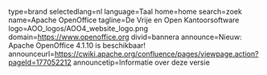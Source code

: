 type=brand
selectedlang=nl
language=Taal
home=home
search=zoek
name=Apache OpenOffice
tagline=De Vrije en Open Kantoorsoftware
logo=AOO_logos/AOO4_website_logo.png
domain=https://www.openoffice.org
divid=bannera
announce=Nieuw: Apache OpenOffice 4.1.10 is beschikbaar!
announceurl=https://cwiki.apache.org/confluence/pages/viewpage.action?pageId=177052212
announcetip=Informatie over deze versie
~~~~~~
